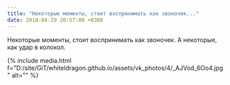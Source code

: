 ```yaml
---
title: "Некоторые моменты, стоит воспринимать как звоночек..."
date: 2018-04-29 20:57:00 +0300
---
```


Некоторые моменты, стоит воспринимать как звоночек. А некоторые, как удар в колокол.

{% include media.html f="D:/site/GiT/whiteldragon.github.io/assets/vk_photos/4/_AJVod_6Oo4.jpg" alt="" %}
